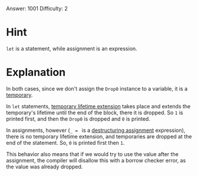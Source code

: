 Answer: 1001
Difficulty: 2

# Hint

`let` is a statement, while assignment is an expression.

# Explanation

In both cases, since we don't assign the `Drop0` instance to a variable, it is a
[temporary].

In `let` statements, [temporary lifetime extension][tle] takes place and extends
the temporary's lifetime until the end of the block, there it is dropped. So `1`
is printed first, and then the `Drop0` is dropped and `0` is printed.

In assignments, however (`_ = ` is a [destructuring assignment][des_assign]
expression), there is no temporary lifetime extension, and temporaries are
dropped at the end of the statement. So, `0` is printed first then `1`.

This behavior also means that if we would try to use the value after the
assignment, the compiler will disallow this with a borrow checker error, as the
value was already dropped.

[temporary]: https://doc.rust-lang.org/stable/reference/expressions.html#temporaries
[tle]: https://doc.rust-lang.org/stable/reference/destructors.html#temporary-lifetime-extension
[des_assign]: https://rust-lang.github.io/rfcs/2909-destructuring-assignment.html
